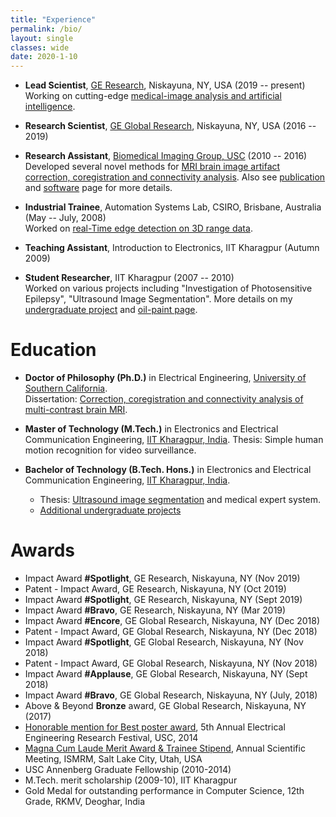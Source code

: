 ```yaml
---
title: "Experience"
permalink: /bio/
layout: single
classes: wide
date: 2020-1-10
---
```


* **Lead Scientist**, [GE Research](https://www.ge.com/research/), Niskayuna, NY, USA (2019 -- present)<br />
 Working on cutting-edge [medical-image analysis and artificial intelligence](https://www.ge.com/research/technology-domains/artificial-intelligence/computer-vision).

* **Research Scientist**, [GE Global Research](https://www.ge.com/research/), Niskayuna, NY, USA (2016 -- 2019)<br />

* **Research Assistant**, [Biomedical Imaging Group, USC](http://neuroimage.usc.edu/neuro) (2010 -- 2016)<br />
 Developed several novel methods for [MRI brain image artifact correction, coregistration and connectivity analysis](http://neuroimage.usc.edu/~chitresh/files/chitresh_bhushan_dissertation_small.pdf). Also see [publication](/publications/) and [software](/software/) page for more details.

* **Industrial Trainee**, Automation Systems Lab, CSIRO, Brisbane, Australia (May -- July, 2008)<br />
 Worked on [real-Time edge detection on 3D range data](/ugprojects/#EdgeDetectionRangeData).

* **Teaching Assistant**, Introduction to Electronics, IIT Kharagpur (Autumn 2009)

* **Student Researcher**, IIT Kharagpur (2007 -- 2010)<br/>
 Worked on various projects including "Investigation of Photosensitive Epilepsy", "Ultrasound Image Segmentation". More details on my [undergraduate project](/ugprojects/) and [oil-paint page](/oil-paint/).


# Education

* **Doctor of Philosophy (Ph.D.)** in Electrical Engineering, [University of Southern California](http://www.usc.edu/).<br />
 Dissertation: [<i class="fa fa-file-pdf" aria-hidden="true"></i> Correction, coregistration and connectivity analysis of multi-contrast brain MRI](http://neuroimage.usc.edu/~chitresh/files/chitresh_bhushan_dissertation_small.pdf).

* **Master of Technology (M.Tech.)** in Electronics and Electrical Communication Engineering, [IIT Kharagpur, India](http://iitkgp.ac.in/).
 Thesis: Simple human motion recognition for video surveillance.

* **Bachelor of Technology (B.Tech. Hons.)** in Electronics and Electrical Communication Engineering, [IIT Kharagpur, India](http://iitkgp.ac.in/).
    * Thesis: [<i class="fa fa-file-pdf" aria-hidden="true"></i> Ultrasound image segmentation](http://neuroimage.usc.edu/~chitresh/papers/Ultrasound_image_report.pdf) and medical expert system.
    * [Additional undergraduate projects](/ugprojects/)


# Awards

- Impact Award **#Spotlight**, GE Research, Niskayuna, NY (Nov 2019)
- Patent - Impact Award, GE Research, Niskayuna, NY (Oct 2019)
- Impact Award **#Spotlight**, GE Research, Niskayuna, NY (Sept 2019)
- Impact Award **#Bravo**, GE Research, Niskayuna, NY (Mar 2019)
- Impact Award **#Encore**, GE Global Research, Niskayuna, NY (Dec 2018)
- Patent - Impact Award, GE Global Research, Niskayuna, NY (Dec 2018)
- Impact Award **#Spotlight**, GE Global Research, Niskayuna, NY (Nov 2018)
- Patent - Impact Award, GE Global Research, Niskayuna, NY (Nov 2018)
- Impact Award **#Applause**, GE Global Research, Niskayuna, NY (Sept 2018)
- Impact Award **#Bravo**, GE Global Research, Niskayuna, NY (July, 2018)
- Above & Beyond **Bronze** award, GE Global Research, Niskayuna, NY (2017)
- [<i class="fa fa-file-pdf" aria-hidden="true"></i> Honorable mention for Best poster award](http://neuroimage.usc.edu/~chitresh/papers/bhushan_2014_INVERSION_MHI_Poster.pdf), 5th Annual Electrical Engineering Research Festival, USC, 2014
- [<i class="fa fa-file-pdf" aria-hidden="true"></i> Magna Cum Laude Merit Award & Trainee Stipend](http://neuroimage.usc.edu/~chitresh/papers/ISMRM13_award_chitresh.pdf), Annual Scientific Meeting, ISMRM, Salt Lake City, Utah, USA
- USC Annenberg Graduate Fellowship (2010-2014)
- M.Tech. merit scholarship (2009-10), IIT Kharagpur
- Gold Medal for outstanding performance in Computer Science, 12th Grade, RKMV, Deoghar, India


